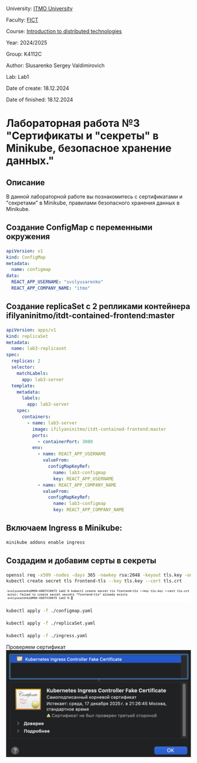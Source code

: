 University: [ITMO University](https://itmo.ru/ru/)

Faculty: [FICT](https://fict.itmo.ru)

Course: [Introduction to distributed technologies](https://github.com/itmo-ict-faculty/introduction-to-distributed-technologies)

Year: 2024/2025

Group: K4112C

Author: Slusarenko Sergey Valdimirovich

Lab: Lab1

Date of create: 18.12.2024

Date of finished: 18.12.2024

# Лабораторная работа №3 "Сертификаты и "секреты" в Minikube, безопасное хранение данных."

## Описание
В данной лабораторной работе вы познакомитесь с сертификатами и "секретами" в Minikube, правилами безопасного хранения данных в Minikube.

## Создание ConfigMap с переменными окружения

```yaml
apiVersion: v1
kind: ConfigMap
metadata:
  name: configmap
data:
  REACT_APP_USERNAME: "svslyusarenko"
  REACT_APP_COMPANY_NAME: "itmo"
```

## Cоздание replicaSet с 2 репликами контейнера ifilyaninitmo/itdt-contained-frontend:master

```yaml
apiVersion: apps/v1
kind: replicaSet
metadata:
  name: lab3-replicaset
spec:
  replicas: 2
  selector:
    matchLabels:
      app: lab3-server
  template:
    metadata:
      labels:
        app: lab3-server
    spec:
      containers:
        - name: lab3-server
          image: ifilyaninitmo/itdt-contained-frontend:master
          ports:
            - containerPort: 3000
          env:
            - name: REACT_APP_USERNAME
              valueFrom:
                configMapKeyRef:
                  name: lab3-configmap
                  key: REACT_APP_USERNAME
            - name: REACT_APP_COMPANY_NAME
              valueFrom:
                configMapKeyRef:
                  name: lab3-configmap
                  key: REACT_APP_COMPANY_NAME
```

## Включаем Ingress в Minikube:

```bash
minikube addons enable ingress
```

## Создадим и добавим серты в секреты 

```bash
openssl req -x509 -nodes -days 365 -newkey rsa:2048 -keyout tls.key -out tls.crt -subj "/CN=your.fqdn.com/O=YourOrg"
kubectl create secret tls frontend-tls --key tls.key --cert tls.crt
```

![alt text](frontend-tls.png)


```bash
kubectl apply -f ./configmap.yaml

kubectl apply -f ./replicaSet.yaml

kubectl apply -f ./ingress.yaml
```

Проверяем сертификат
![alt text](sert.png)